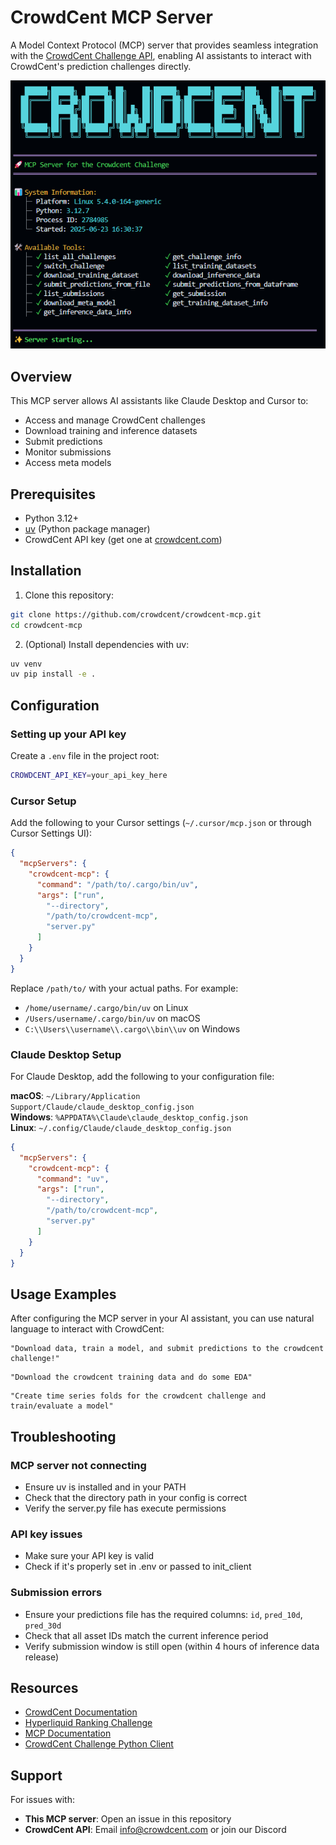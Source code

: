 # CrowdCent MCP Server

A Model Context Protocol (MCP) server that provides seamless integration with the [CrowdCent Challenge API](https://docs.crowdcent.com/), enabling AI assistants to interact with CrowdCent's prediction challenges directly.

<div align="center">
  <img src="/assets/startup.png" alt="MCP Server" />
</div>

## Overview

This MCP server allows AI assistants like Claude Desktop and Cursor to:
- Access and manage CrowdCent challenges
- Download training and inference datasets
- Submit predictions
- Monitor submissions
- Access meta models

## Prerequisites

- Python 3.12+
- [uv](https://github.com/astral-sh/uv) (Python package manager)
- CrowdCent API key (get one at [crowdcent.com](https://crowdcent.com))

## Installation

1. Clone this repository:
```bash
git clone https://github.com/crowdcent/crowdcent-mcp.git
cd crowdcent-mcp
```
2. (Optional) Install dependencies with uv:
```bash
uv venv
uv pip install -e .
```

## Configuration

### Setting up your API key

Create a `.env` file in the project root:
```bash
CROWDCENT_API_KEY=your_api_key_here
```

### Cursor Setup

Add the following to your Cursor settings (`~/.cursor/mcp.json` or through Cursor Settings UI):

```json
{
  "mcpServers": {
    "crowdcent-mcp": {
      "command": "/path/to/.cargo/bin/uv",
      "args": ["run", 
        "--directory",
        "/path/to/crowdcent-mcp",
        "server.py"
      ]
    }
  }
}
```

Replace `/path/to/` with your actual paths. For example:
- `/home/username/.cargo/bin/uv` on Linux
- `/Users/username/.cargo/bin/uv` on macOS
- `C:\\Users\\username\\.cargo\\bin\\uv` on Windows

### Claude Desktop Setup

For Claude Desktop, add the following to your configuration file:

**macOS**: `~/Library/Application Support/Claude/claude_desktop_config.json`  
**Windows**: `%APPDATA%\Claude\claude_desktop_config.json`  
**Linux**: `~/.config/Claude/claude_desktop_config.json`

```json
{
  "mcpServers": {
    "crowdcent-mcp": {
      "command": "uv",
      "args": ["run", 
        "--directory",
        "/path/to/crowdcent-mcp",
        "server.py"
      ]
    }
  }
}
```

## Usage Examples

After configuring the MCP server in your AI assistant, you can use natural language to interact with CrowdCent:

```
"Download data, train a model, and submit predictions to the crowdcent challenge!"
```

```
"Download the crowdcent training data and do some EDA"
```

```
"Create time series folds for the crowdcent challenge and train/evaluate a model"
```

## Troubleshooting

### MCP server not connecting
- Ensure uv is installed and in your PATH
- Check that the directory path in your config is correct
- Verify the server.py file has execute permissions

### API key issues
- Make sure your API key is valid
- Check if it's properly set in .env or passed to init_client

### Submission errors
- Ensure your predictions file has the required columns: `id`, `pred_10d`, `pred_30d`
- Check that all asset IDs match the current inference period
- Verify submission window is still open (within 4 hours of inference data release)

## Resources

- [CrowdCent Documentation](https://docs.crowdcent.com/)
- [Hyperliquid Ranking Challenge](https://docs.crowdcent.com/hyperliquid-ranking/)
- [MCP Documentation](https://modelcontextprotocol.io/)
- [CrowdCent Challenge Python Client](https://pypi.org/project/crowdcent-challenge/)

## Support

For issues with:
- **This MCP server**: Open an issue in this repository
- **CrowdCent API**: Email info@crowdcent.com or join our Discord